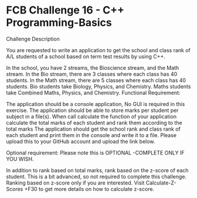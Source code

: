 # FCB Challenge 16 - C++ Programming-Basics

Challenge Description

You are requested to write an application to get the school and class rank of A/L students of a school based on term test results by using C++.

In the school, you have 2 streams, the Bioscience stream, and the Math stream.
In the Bio stream, there are 3 classes where each class has 40 students.
In the Math stream, there are 5 classes where each class has 40 students.
Bio students take Biology, Physics, and Chemistry.
Maths students take Combined Maths, Physics, and Chemistry.
Functional Requirement:

The application should be a console application, No GUI is required in this exercise.
The application should be able to store marks per student per subject in a file(s).
When call calculate the function of your application calculate the total marks of each student and rank them according to the total marks
The application should get the school rank and class rank of each student and print them in the console and write it to a file.
Please upload this to your GitHub account and upload the link below.

Optional requirement: Please note this is OPTIONAL -COMPLETE ONLY IF YOU WISH.

In addition to rank based on total marks, rank based on the z-score of each student. This is a bit advanced, so not required to complete this challenge. Ranking based on z-score only if you are interested. Visit Calculate-Z-Scores +F30 to get more details on how to calculate z-score.
